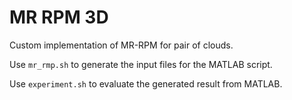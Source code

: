 # MR RPM 3D 

Custom implementation of MR-RPM for pair of clouds.

Use `mr_rmp.sh` to generate the input files for the MATLAB script.

Use `experiment.sh` to evaluate the generated result from MATLAB.